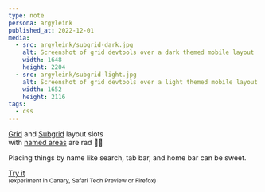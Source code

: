 ```yaml
---
type: note
persona: argyleink
published_at: 2022-12-01
media:
  - src: argyleink/subgrid-dark.jpg
    alt: Screenshot of grid devtools over a dark themed mobile layout
    width: 1648
    height: 2204
  - src: argyleink/subgrid-light.jpg
    alt: Screenshot of grid devtools over a light themed mobile layout
    width: 1652
    height: 2116
tags: 
  - css
---
```

[Grid](https://developer.mozilla.org/docs/Web/CSS/grid) and 
[Subgrid](https://developer.mozilla.org/docs/Web/CSS/CSS_Grid_Layout/Subgrid) 
layout slots  
with [named areas](https://developer.mozilla.org/docs/Web/CSS/grid-template-areas) are rad 🤘💀

Placing things by name like search, tab bar, and home bar can be sweet.

[Try it](https://codepen.io/argyleink/pen/gOKXKYQ)  
<small>(experiment in Canary, Safari Tech Preview or Firefox)</small>